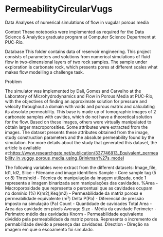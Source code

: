 # PermeabilityCircularVugs
Data Analyses of numerical simulations of flow in vugular porous media

Context
These notebooks were implemented as required for the Data Science & Analytics graduate program at Computer Science Department at PUC-Rio.

Database
This folder contains data of reservoir engineering. This project consists of parameters and solutions from numerical simulations of fluid flow in two-dimensional layers of two rock samples. The sample under exploration is carbonate rock, which presents pores at different scales what makes flow modelling a challenge task.

Problem


The simulator was implemented by Dali, Gomes and Carvalho at the Laboratory of Microhydrodynamics and Flow in Porous Media at PUC-Rio, with the objectives of finding an approximate solution for pressure and velocity throughout a domain with voids and porous matrix and calculating its absolute permeability. This base is made up of tomographic images of 2 carbonate samples with cavities, which do not have a theoretical solution for the flow. Based on these images, others were virtually manipulated to obtain larger macroporosities. Some attributes were extracted from the images. The dataset presents these attributes obtained from the image, study construction parameters and the absolute permeability found by the simulation. For more details about the study that generated this dataset, the article is available at:https://www.researchgate.net/publication/337746813_Equivalent_permeability_in_vuggy_porous_media_using_Brinkman%27s_model


The following variables were extract from the different datasets:
Image_file, Id1, Id2, Slice - Filename and image identifiers
Sample - Core sample tag (5 or 8)
Threshold - Técnica de manipulação da imagem utilizada, onde 1 representa a imagem binarizada sem manipulações das cavidades.
%Area - Macroporosidade que representa o percentual que as cavidades ocupam no domínio (%)
K(m2),Keq(m2) - Permeabilidade da matriz porosa e permeabilidade equivalente (m²)
Delta P(Pa) - Diferencial de pressão imposto na simulação (Pa)
Count - Quantidade de cavidades
Total Area - Area das cavidade em pixels
Average Size - Média da cavidade
Perimeter - Perimetro médio das cavidades
Knorm - Permeabilidade equivalente dividido pela permeabilidade da matriz porosa. Representa o incremento de permabilidade devido a presença das cavidades.
Direction - Direção na imagem em que o escoamento foi simulado.

